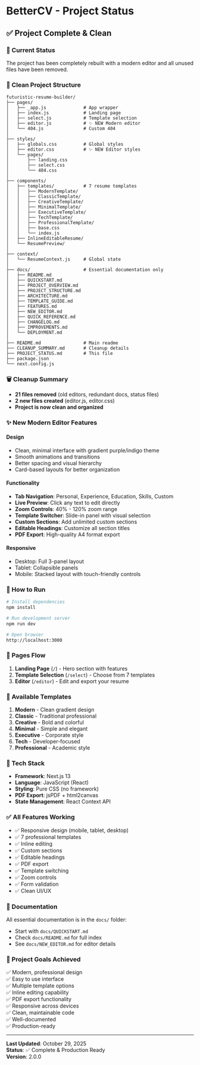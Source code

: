 # BetterCV - Project Status

## ✅ Project Complete & Clean

### 🎯 Current Status
The project has been completely rebuilt with a modern editor and all unused files have been removed.

### 📁 Clean Project Structure

```
futuristic-resume-builder/
├── pages/
│   ├── _app.js              # App wrapper
│   ├── index.js             # Landing page
│   ├── select.js            # Template selection
│   ├── editor.js            # ✨ NEW Modern editor
│   └── 404.js               # Custom 404
│
├── styles/
│   ├── globals.css          # Global styles
│   ├── editor.css           # ✨ NEW Editor styles
│   └── pages/
│       ├── landing.css
│       ├── select.css
│       └── 404.css
│
├── components/
│   ├── templates/           # 7 resume templates
│   │   ├── ModernTemplate/
│   │   ├── ClassicTemplate/
│   │   ├── CreativeTemplate/
│   │   ├── MinimalTemplate/
│   │   ├── ExecutiveTemplate/
│   │   ├── TechTemplate/
│   │   ├── ProfessionalTemplate/
│   │   ├── base.css
│   │   └── index.js
│   ├── InlineEditableResume/
│   └── ResumePreview/
│
├── context/
│   └── ResumeContext.js     # Global state
│
├── docs/                    # Essential documentation only
│   ├── README.md
│   ├── QUICKSTART.md
│   ├── PROJECT_OVERVIEW.md
│   ├── PROJECT_STRUCTURE.md
│   ├── ARCHITECTURE.md
│   ├── TEMPLATE_GUIDE.md
│   ├── FEATURES.md
│   ├── NEW_EDITOR.md
│   ├── QUICK_REFERENCE.md
│   ├── CHANGELOG.md
│   ├── IMPROVEMENTS.md
│   └── DEPLOYMENT.md
│
├── README.md                # Main readme
├── CLEANUP_SUMMARY.md       # Cleanup details
├── PROJECT_STATUS.md        # This file
├── package.json
└── next.config.js
```

### 🗑️ Cleanup Summary
- **21 files removed** (old editors, redundant docs, status files)
- **2 new files created** (editor.js, editor.css)
- **Project is now clean and organized**

### ✨ New Modern Editor Features

#### Design
- Clean, minimal interface with gradient purple/indigo theme
- Smooth animations and transitions
- Better spacing and visual hierarchy
- Card-based layouts for better organization

#### Functionality
- **Tab Navigation**: Personal, Experience, Education, Skills, Custom
- **Live Preview**: Click any text to edit directly
- **Zoom Controls**: 40% - 120% zoom range
- **Template Switcher**: Slide-in panel with visual selection
- **Custom Sections**: Add unlimited custom sections
- **Editable Headings**: Customize all section titles
- **PDF Export**: High-quality A4 format export

#### Responsive
- Desktop: Full 3-panel layout
- Tablet: Collapsible panels
- Mobile: Stacked layout with touch-friendly controls

### 🚀 How to Run

```bash
# Install dependencies
npm install

# Run development server
npm run dev

# Open browser
http://localhost:3000
```

### 📱 Pages Flow

1. **Landing Page** (`/`) - Hero section with features
2. **Template Selection** (`/select`) - Choose from 7 templates
3. **Editor** (`/editor`) - Edit and export your resume

### 🎨 Available Templates

1. **Modern** - Clean gradient design
2. **Classic** - Traditional professional
3. **Creative** - Bold and colorful
4. **Minimal** - Simple and elegant
5. **Executive** - Corporate style
6. **Tech** - Developer-focused
7. **Professional** - Academic style

### 🔧 Tech Stack

- **Framework**: Next.js 13
- **Language**: JavaScript (React)
- **Styling**: Pure CSS (no framework)
- **PDF Export**: jsPDF + html2canvas
- **State Management**: React Context API

### ✅ All Features Working

- ✅ Responsive design (mobile, tablet, desktop)
- ✅ 7 professional templates
- ✅ Inline editing
- ✅ Custom sections
- ✅ Editable headings
- ✅ PDF export
- ✅ Template switching
- ✅ Zoom controls
- ✅ Form validation
- ✅ Clean UI/UX

### 📝 Documentation

All essential documentation is in the `docs/` folder:
- Start with `docs/QUICKSTART.md`
- Check `docs/README.md` for full index
- See `docs/NEW_EDITOR.md` for editor details

### 🎯 Project Goals Achieved

✅ Modern, professional design  
✅ Easy to use interface  
✅ Multiple template options  
✅ Inline editing capability  
✅ PDF export functionality  
✅ Responsive across devices  
✅ Clean, maintainable code  
✅ Well-documented  
✅ Production-ready  

---

**Last Updated**: October 29, 2025  
**Status**: ✅ Complete & Production Ready  
**Version**: 2.0.0
